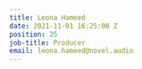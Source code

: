 ```yaml
---
title: Leona Hameed
date: 2021-11-01 16:25:00 Z
position: 25
job-title: Producer
email: leona.hameed@novel.audio
---
```


